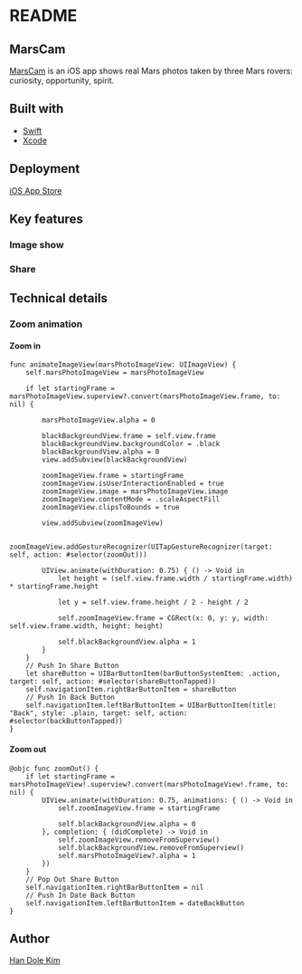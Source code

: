 # README
## MarsCam
[MarsCam](https://apps.apple.com/us/app/marscam/id1454287204) is an iOS app shows real Mars photos taken by three Mars rovers: curiosity, opportunity, spirit.

## Built with
* [Swift](https://developer.apple.com/swift/)
* [Xcode](https://developer.apple.com/xcode/)

## Deployment
[iOS App Store](https://www.apple.com/ios/app-store/)

## Key features
### Image show
### Share

## Technical details
### Zoom animation
#### Zoom in
```
func animateImageView(marsPhotoImageView: UIImageView) {
    self.marsPhotoImageView = marsPhotoImageView
        
    if let startingFrame = marsPhotoImageView.superview?.convert(marsPhotoImageView.frame, to: nil) {
            
        marsPhotoImageView.alpha = 0
            
        blackBackgroundView.frame = self.view.frame
        blackBackgroundView.backgroundColor = .black
        blackBackgroundView.alpha = 0
        view.addSubview(blackBackgroundView)

        zoomImageView.frame = startingFrame
        zoomImageView.isUserInteractionEnabled = true
        zoomImageView.image = marsPhotoImageView.image
        zoomImageView.contentMode = .scaleAspectFill
        zoomImageView.clipsToBounds = true

        view.addSubview(zoomImageView)

        zoomImageView.addGestureRecognizer(UITapGestureRecognizer(target: self, action: #selector(zoomOut)))

        UIView.animate(withDuration: 0.75) { () -> Void in
            let height = (self.view.frame.width / startingFrame.width) * startingFrame.height

            let y = self.view.frame.height / 2 - height / 2

            self.zoomImageView.frame = CGRect(x: 0, y: y, width: self.view.frame.width, height: height)

            self.blackBackgroundView.alpha = 1
        }
    }
    // Push In Share Button
    let shareButton = UIBarButtonItem(barButtonSystemItem: .action, target: self, action: #selector(shareButtonTapped))
    self.navigationItem.rightBarButtonItem = shareButton
    // Push In Back Button
    self.navigationItem.leftBarButtonItem = UIBarButtonItem(title: "Back", style: .plain, target: self, action:   #selector(backButtonTapped))
}
```
#### Zoom out
```
@objc func zoomOut() {
    if let startingFrame = marsPhotoImageView!.superview?.convert(marsPhotoImageView!.frame, to: nil) {
        UIView.animate(withDuration: 0.75, animations: { () -> Void in
            self.zoomImageView.frame = startingFrame
            
            self.blackBackgroundView.alpha = 0
        }, completion: { (didComplete) -> Void in
            self.zoomImageView.removeFromSuperview()
            self.blackBackgroundView.removeFromSuperview()
            self.marsPhotoImageView?.alpha = 1
        })
    }
    // Pop Out Share Button
    self.navigationItem.rightBarButtonItem = nil
    // Push In Date Back Button
    self.navigationItem.leftBarButtonItem = dateBackButton
}
```

## Author
[Han Dole Kim](https://handolekim.com)
